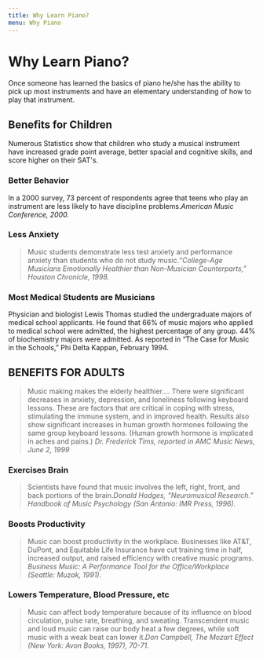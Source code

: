 ```yaml
---
title: Why Learn Piano?
menu: Why Piano
---
```


# Why Learn Piano?

Once someone has learned the basics of piano he/she has the ability to pick up most instruments and have an elementary understanding of how to play that instrument. 

## Benefits for Children
Numerous Statistics show that children who study a musical instrument have increased grade point average, better spacial and cognitive skills, and score higher on their SAT's.

### Better Behavior
In a 2000 survey, 73 percent of respondents agree that teens who play an instrument are less likely to have discipline problems.<cite>American Music Conference, 2000.</cite>

### Less Anxiety
>Music students demonstrate less test anxiety and performance anxiety than students who do not study music.<cite>“College-Age Musicians Emotionally Healthier than Non-Musician Counterparts,” Houston Chronicle, 1998.</cite>

### Most Medical Students are Musicians
Physician and biologist Lewis Thomas studied the undergraduate majors of medical school applicants. He found that 66% of music majors who applied to medical school were admitted, the highest percentage of any group. 44% of biochemistry majors were admitted. As reported in “The Case for Music in the Schools,” Phi Delta Kappan, February 1994.

## BENEFITS FOR ADULTS
>Music making makes the elderly healthier…. There were significant decreases in anxiety, depression, and loneliness following keyboard lessons. These are factors that are critical in coping with stress, stimulating the immune system, and in improved health. Results also show significant increases in human growth hormones following the same group keyboard lessons. (Human growth hormone is implicated in aches and pains.) <cite>Dr. Frederick Tims, reported in AMC Music News, June 2, 1999</cite>

### Exercises Brain
>Scientists have found that music involves the left, right, front, and back portions of the brain.<cite>Donald Hodges, “Neuromusical Research.” Handbook of Music Psychology (San Antonio: IMR Press, 1996).</cite>

### Boosts Productivity
>Music can boost productivity in the workplace. Businesses like AT&T, DuPont, and Equitable Life Insurance have cut training time in half, increased output, and raised efficiency with creative music programs. <cite>Business Music: A Performance Tool for the Office/Workplace (Seattle: Muzak, 1991).</cite>

### Lowers Temperature, Blood Pressure, etc
>Music can affect body temperature because of its influence on blood circulation, pulse rate, breathing, and sweating. Transcendent music and loud music can raise our body heat a few degrees, while soft music with a weak beat can lower it.<cite>Don Campbell, The Mozart Effect (New York: Avon Books, 1997), 70-71.</cite>
